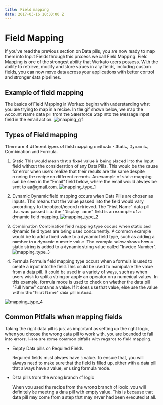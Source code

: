 ```yaml
---
title: Field mapping
date: 2017-03-16 10:00:00 Z
---
```


# Field Mapping
If you've read the previous section on Data pills, you are now ready to map them into Input Fields through this process we call Field Mapping. Field Mapping is one of the strongest ability that Workato users possess. With the ability to retrieve, modify and store values in any fields, including custom fields, you can now move data across your applications with better control and stronger data pipelines.


## Example of field mapping
The basics of Field Mapping in Workato begins with understanding what you are trying to map in a recipe. In the gif shown below, we map the Account Name data pill from the Salesforce Step into the Message input field in the email action. 
![mapping_gif](/_uploads/actions-docs/mapping_gif.gif)


## Types of Field mapping
There are 4 different types of field mapping methods - Static, Dynamic, Combination and Formula.

1. Static 
  This would mean that a fixed value is being placed into the Input field without the consideration of any Data Pills. This would be the cause for error when users realize that their results are the same despite running the recipe on different records. An example of static mapping can be seen in the "Email" field below, where the email would always be sent to aa@gmail.com. 
![mapping_type_1](/_uploads/actions-docs/mapping_type_1.png)

2. Dynamic
  Dynamic field mapping occurs when Data Pills are chosen as inputs. This means that the value passed into the field would vary accordingly to the object/record retrieved. The "First Name" data pill that was passed into the "Display name" field is an example of a dynamic field mapping.
![mapping_type_2](/_uploads/actions-docs/mapping_type_2.png)

3. Combination
  Combination field mapping type occurs when static and dynamic field types are being used concurrently. A common example would be to add a fixed value to a dynamic field type, such as adding a number to a dynamic numeric value. The example below shows how a static string is added to a dynamic string value called "Invoice Number".
![mapping_type_3](/_uploads/actions-docs/mapping_type_3.png)

4. Formula
  Formula field mapping type occurs when a formula is used to create a input into the field.This could be used to manipulate the value from a data pill. It could be used in a variety of ways, such as when users wish to split a string or apply an operator on a numerical values. In this example, formula mode is used to check on whether the data pill "Full Name" contains a value. If it does use that value, else use the value within the "First Name" data pill instead.
  
![mapping_type_4](/_uploads/actions-docs/mapping_type_4.png)

## Common Pitfalls when mapping fields
Taking the right data pill is just as important as setting up the right logic, when you choose the wrong data pill to work with, you are bounded to fall into errors. Here are some common pitfalls with regards to field mapping.

- Empty Data pills on Required Fields

  Required fields must always have a value. To ensure that, you will always need to make sure that the field is filled up, either    with a data pill that always have a value, or using formula mode. 

- Data pills from the wrong branch of logic

  When you used the recipe from the wrong branch of logic, you will definitely be meeting a data pill with empty value. This is because that data pill may come from a step that may never had been executed at all. 
